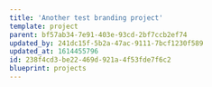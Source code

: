 ```yaml
---
title: 'Another test branding project'
template: project
parent: bf57ab34-7e91-403e-93cd-2bf7ccb2ef74
updated_by: 241dc15f-5b2a-47ac-9111-7bcf1230f589
updated_at: 1614455796
id: 238f4cd3-be22-469d-921a-4f53fde7f6c2
blueprint: projects
---
```

